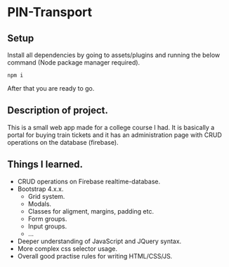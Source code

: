 # PIN-Transport
## Setup 
Install all dependencies by going to assets/plugins and running the below command (Node package manager required).
```
npm i
```
After that you are ready to go.
## Description of project.
This is a small web app made for a college course I had. It is basically a portal for buying train tickets and it has an administration page
with CRUD operations on the database (firebase).
## Things I learned.
* CRUD operations on Firebase realtime-database.
* Bootstrap 4.x.x.
  * Grid system.
  * Modals.
  * Classes for aligment, margins, padding etc.
  * Form groups.
  * Input groups.
  * ...
* Deeper understanding of JavaScript and JQuery syntax.
* More complex css selector usage.
* Overall good practise rules for writing HTML/CSS/JS.
